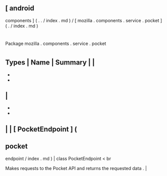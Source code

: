 [
android
-
components
]
(
.
.
/
index
.
md
)
/
[
mozilla
.
components
.
service
.
pocket
]
(
.
/
index
.
md
)
#
#
Package
mozilla
.
components
.
service
.
pocket
#
#
#
Types
|
Name
|
Summary
|
|
-
-
-
|
-
-
-
|
|
[
PocketEndpoint
]
(
-
pocket
-
endpoint
/
index
.
md
)
|
class
PocketEndpoint
<
br
>
Makes
requests
to
the
Pocket
API
and
returns
the
requested
data
.
|
